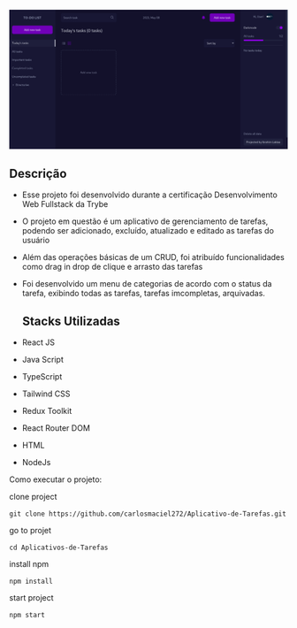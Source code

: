 ![image-description](image-description.png)

## Descrição
- Esse projeto foi desenvolvido durante a certificação Desenvolvimento Web Fullstack da Trybe
- O projeto em questão é um aplicativo de gerenciamento de tarefas, podendo ser adicionado, excluído, atualizado e editado as tarefas do usuário
- Além das operações básicas de um CRUD, foi atribuído funcionalidades como drag in drop de clique e arrasto das tarefas
- Foi desenvolvido um menu de categorias de acordo com o status da tarefa, exibindo todas as tarefas, tarefas imcompletas, arquivadas.

  ## Stacks Utilizadas

- React JS
- Java Script
- TypeScript
- Tailwind CSS
- Redux Toolkit
- React Router DOM
- HTML
- NodeJs

Como executar o projeto:

clone project
```
git clone https://github.com/carlosmaciel272/Aplicativo-de-Tarefas.git
```
go to projet
```
cd Aplicativos-de-Tarefas
```
install npm
```
npm install
```
start project
```
npm start
```


